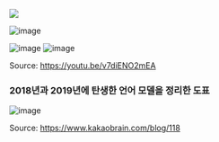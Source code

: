 ![](https://drive.google.com/uc?export=view&id={id})

![image](https://miro.medium.com/max/1400/1*IdLJIaaandrB_aR_2ZCnlg.jpeg)


![image](https://drive.google.com/uc?export=view&id=1eG_6zJqpL-87Zye7RxMDh_2JhO2in0SS)
![image](https://drive.google.com/uc?export=view&id=1VOiwSZQClgZL0WZ8oixZgMwJtIsNQmzk)

Source: https://youtu.be/v7diENO2mEA

### 2018년과 2019년에 탄생한 언어 모델을 정리한 도표
![image](http://t1.kakaocdn.net/braincloud/homepage/article_image/53449121-1870-4c8c-9ad9-91840b9263d0.png)

Source: https://www.kakaobrain.com/blog/118

